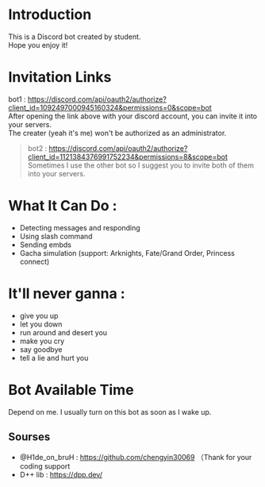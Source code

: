 # Introduction  
This is a Discord bot created by student.  
Hope you enjoy it!

# Invitation Links
bot1 : https://discord.com/api/oauth2/authorize?client_id=1092497000945160324&permissions=0&scope=bot   
After opening the link above with your discord account, you can invite it into your servers.  
The creater (yeah it's me) won't be authorized as an administrator.  
> bot2 : https://discord.com/api/oauth2/authorize?client_id=1121384376991752234&permissions=8&scope=bot  
> Sometimes I use the other bot so I suggest you to invite both of them into your servers.

# What It Can Do :
* Detecting messages and responding
* Using slash command
* Sending embds
* Gacha simulation (support: Arknights, Fate/Grand Order, Princess connect)
# It'll never ganna :
* give you up
* let you down
* run around and desert you
* make you cry
* say goodbye
* tell a lie and hurt you

# Bot Available Time
Depend on me.
I usually turn on this bot as soon as I wake up.  

## Sourses
* @H1de_on_bruH : https://github.com/chengyin30069 （Thank for your coding support
* D++ lib : https://dpp.dev/
